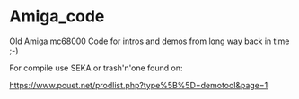 # Amiga_code
Old Amiga mc68000 Code for intros and demos
from long way back in time ;-)

For compile use SEKA or trash'n'one
found on:

https://www.pouet.net/prodlist.php?type%5B%5D=demotool&page=1

